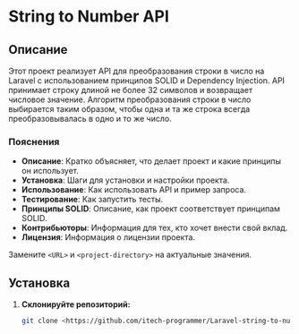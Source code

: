 # String to Number API

## Описание
Этот проект реализует API для преобразования строки в число на Laravel с использованием принципов SOLID и Dependency Injection. API принимает строку длиной не более 32 символов и возвращает числовое значение. Алгоритм преобразования строки в число выбирается таким образом, чтобы одна и та же строка всегда преобразовывалась в одно и то же число.

### Пояснения

- **Описание**: Кратко объясняет, что делает проект и какие принципы он использует.
- **Установка**: Шаги для установки и настройки проекта.
- **Использование**: Как использовать API и пример запроса.
- **Тестирование**: Как запустить тесты.
- **Принципы SOLID**: Описание, как проект соответствует принципам SOLID.
- **Контрибьюторы**: Информация для тех, кто хочет внести свой вклад.
- **Лицензия**: Информация о лицензии проекта.

Замените `<URL>` и `<project-directory>` на актуальные значения.

## Установка

1. **Склонируйте репозиторий:**
   ```bash
   git clone <https://github.com/itech-programmer/Laravel-string-to-number-api.git>
